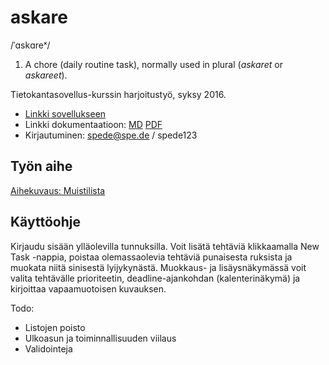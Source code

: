 # askare
/ˈɑskɑreˣ/

1. A chore (daily routine task), normally used in plural (*askaret* or *askareet*).

Tietokantasovellus-kurssin harjoitustyö, syksy 2016.

* [Linkki sovellukseen](https://milo.users.cs.helsinki.fi/askare/)
* Linkki dokumentaatioon: [MD](https://github.com/lopossumi/askare-tsoha/blob/master/doc/askare_dokumentaatio.md) [PDF](https://github.com/lopossumi/askare-tsoha/blob/master/doc/askare_dokumentaatio.pdf)
* Kirjautuminen: spede@spe.de / spede123

## Työn aihe

[Aihekuvaus: Muistilista](http://advancedkittenry.github.io/suunnittelu_ja_tyoymparisto/aiheet/Muistilista.html)

## Käyttöohje

Kirjaudu sisään ylläolevilla tunnuksilla. Voit lisätä tehtäviä klikkaamalla New Task -nappia, poistaa olemassaolevia tehtäviä punaisesta ruksista ja muokata niitä sinisestä lyijykynästä. Muokkaus- ja lisäysnäkymässä voit valita tehtävälle prioriteetin, deadline-ajankohdan (kalenterinäkymä) ja kirjoittaa vapaamuotoisen kuvauksen.

Todo:
- Listojen poisto
- Ulkoasun ja toiminnallisuuden viilaus
- Validointeja
